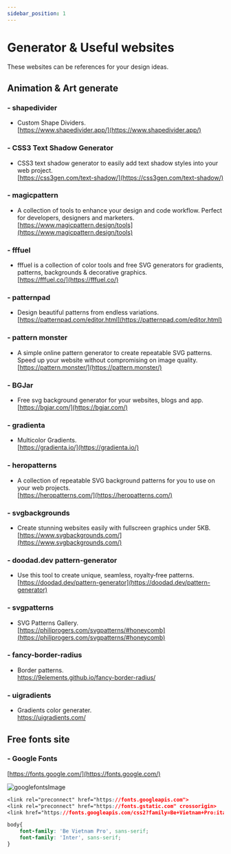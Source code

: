 ```yaml
---
sidebar_position: 1
---
```


# Generator & Useful websites
These websites can be references for your design ideas.  

## Animation & Art generate
### - shapedivider
- Custom Shape Dividers.      
[https://www.shapedivider.app/](https://www.shapedivider.app/)

### - CSS3 Text Shadow Generator
- CSS3 text shadow generator to easily add text shadow styles into your web project.       
[https://css3gen.com/text-shadow/](https://css3gen.com/text-shadow/)

### - magicpattern
- A collection of tools to enhance your design and code workflow. Perfect for developers, designers and marketers.        
[https://www.magicpattern.design/tools](https://www.magicpattern.design/tools)

### - fffuel
- fffuel is a collection of color tools and free SVG generators for gradients, patterns, backgrounds & decorative graphics.          
[https://fffuel.co/](https://fffuel.co/)

### - patternpad
- Design beautiful patterns from endless variations.          
[https://patternpad.com/editor.html](https://patternpad.com/editor.html)

### - pattern monster
- A simple online pattern generator to create repeatable SVG patterns. Speed up your website without compromising on image quality.        
[https://pattern.monster/](https://pattern.monster/)  

### - BGJar
- Free svg background generator for your websites, blogs and app.         
[https://bgjar.com/](https://bgjar.com/)  

### - gradienta
- Multicolor Gradients.          
[https://gradienta.io/](https://gradienta.io/)  

### - heropatterns
- A collection of repeatable SVG background patterns for you to use on your web projects.            
[https://heropatterns.com/](https://heropatterns.com/)  

### - svgbackgrounds
- Create stunning websites easily with fullscreen graphics under 5KB.          
[https://www.svgbackgrounds.com/](https://www.svgbackgrounds.com/)  

### - doodad.dev pattern-generator
- Use this tool to create unique, seamless, royalty‑free patterns.            
[https://doodad.dev/pattern-generator](https://doodad.dev/pattern-generator)  

### - svgpatterns
- SVG Patterns Gallery.              
[https://philiprogers.com/svgpatterns/#honeycomb](https://philiprogers.com/svgpatterns/#honeycomb)  

### - fancy-border-radius  
- Border patterns.                
https://9elements.github.io/fancy-border-radius/    

### - uigradients    
- Gradients color generater.                  
https://uigradients.com/  


## Free fonts site
### - Google Fonts 
[https://fonts.google.com/](https://fonts.google.com/)

![googlefontsImage](../../../public/img/behance.jpg)

```css title="Demo of import fonts to website"
<link rel="preconnect" href="https://fonts.googleapis.com">
<link rel="preconnect" href="https://fonts.gstatic.com" crossorigin>
<link href="https://fonts.googleapis.com/css2?family=Be+Vietnam+Pro:ital,wght@1,300&family=Inter&display=swap" rel="stylesheet">

body{
    font-family: 'Be Vietnam Pro', sans-serif;
    font-family: 'Inter', sans-serif;
}
```